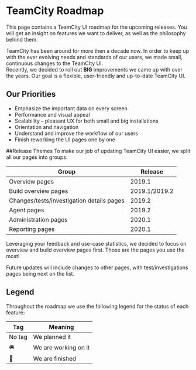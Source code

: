 # TeamCity Roadmap

This page contains a TeamCity UI roadmap for the upcoming releases. You will get an
insight on features we want to deliver, as well as the philosophy behind them.

TeamCity has been around for more then a decade now. In order to keep up with the ever
evolving needs and standards of our users, we made small, continuous changes to the
TeamCIty UI. <br/>
Recently, we decided to roll out **BIG** improvements we came up with over the years.
Our goal is a flexible, user-friendly and up-to-date TeamCity UI.

## Our Priorities
 
* Emphasize the important data on every screen  
* Performance and visual appeal 
* Scalability – pleasant UX for both small and big installations
* Orientation and navigation
* Understand and improve the workflow of our users
* Finish reworking the UI pages one by one

##Release Themes
To make our job of updating TeamCity UI easier, we split all our pages into groups:
 
| Group                                     | Release                  |
|-------------------------------------------|--------------------------|
| Overview pages                            | 2019.1                   |
| Build overview pages                      | 2019.1/2019.2            |
| Changes/tests/investigation details pages | 2019.2                   |
| Agent pages                               | 2019.2                   |
| Administration pages                      | 2020.1                   |
| Reporting pages                           | 2020.1                   |
 
Leveraging your feedback and use-case statistics, we decided to focus on overview and 
build overview pages first. Those are the pages you use the most! 

Future updates will include changes to other pages, with test/investigations pages
being next on the list. 

## Legend 

Throughout the roadmap we use the following legend for the status of each feature:

|  Tag                  |         Meaning      |
|-----------------------|----------------------|
| No tag                | We planned it        |
| :oncoming_automobile: | We are working on it |
| :checkered_flag:      | We are finished      |
 

